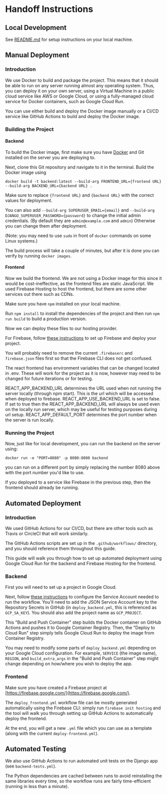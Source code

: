 # Handoff Instructions

## Local Development

See [README.md](README.md) for setup instructions on your local machine.

## Manual Deployment

### Introduction

We use Docker to build and package the project. This means that it should be able to run on any server running almost any operating system. Thus, you can deploy it on your own server, using a Virtual Machine in a public cloud service like AWS or Google Cloud, or using a fully-managed cloud service for Docker containers, such as Google Cloud Run.

You can use either build and deploy the Docker image manually or a CI/CD service like GitHub Actions to build and deploy the Docker image.

### Building the Project

#### Backend

To build the Docker image, first make sure you have [Docker](https://docs.docker.com/engine/install/) and Git installed on the server you are deploying to.

Next, clone this Git repository and navigate to it in the terminal. Build the Docker image using

```[sh]
docker build -t backend:latest --build-arg FRONTEND_URL={frontend URL} --build-arg BACKEND_URL={backend URL} .
```

Make sure to replace `{frontend URL}` and `{backend URL}` with the correct values for deployment.

You can also add `--build-arg SUPERUSER_EMAIL={email}` and `--build-arg DJANGO_SUPERUSER_PASSWORD={password}` to change the initial admin credentials. (By default they are `admin@example.com` and `admin`) Otherwise you can change them after deployment.

(Note: you may need to use `sudo` in front of `docker` commands on some Linux systems.)

The build process will take a couple of minutes, but after it is done you can verify by running `docker images`.

#### Frontend

Now we build the frontend. We are not using a Docker image for this since it would be cost-ineffective, as the frontend files are static JavaScript. We used Firebase Hosting to host the frontend, but there are some other services out there such as CDNs.

Make sure you have `npm` installed on your local machine.

Run `npm install` to install the dependencies of the project and then run `npm run build` to build a production version.

Now we can deploy these files to our hosting provider.

For Firebase, follow [these instructions](https://firebase.google.com/docs/hosting/quickstart) to set up Firebase and deploy your project.

You will probably need to remove the current `.firebaserc` and `firebase.json` files first so that the Firebase CLI does not get confused.

The react frontend has environment variables that can be changed located in .env. These will work for the project as it is now, however may need to be changed for future iterations or for testing.

REACT_APP_BACKEND_URL determines the URL used when not running the server locally (through npm start). This is the url which will be accessed when deployed to firebase.
REACT_APP_USE_BACKEND_URL is set to false. If set to true then the REACT_APP_BACKEND_URL will always be used even on the locally run server, which may be useful for testing purposes during url setup.
REACT_APP_DEFAULT_PORT determines the port number when the server is run locally. 

### Running the Project

Now, just like for local development, you can run the backend on the server using:

```[sh]
docker run -e "PORT=8080" -p 8080:8080 backend
```

you can run on a different port by simply replacing the number 8080 above with the port number you'd like to use.

If you deployed to a service like Firebase in the previous step, then the frontend should already be running.

## Automated Deployment

### Introduction

We used GitHub Actions for our CI/CD, but there are other tools such as Travis or CircleCI that will work similarly.

The GitHub Actions scripts are set up in the `.github/workflows/` directory, and you should reference them throughout this guide.

This guide will walk you through how to set up automated deployment using Google Cloud Run for the backend and Firebase Hosting for the frontend.

### Backend

First you will need to set up a project in Google Cloud.

Next, follow [these instructions](https://github.com/marketplace/actions/deploy-to-cloud-run) to configure the Service Account needed to run the workflow. You'll need to add the JSON Service Account key to the Repository Secrets in GitHub (in `deploy_backend.yml`, this is referenced as `GCP_SA_KEY`). You should also add the project name as `GCP_PROJECT`.

This "Build and Push Container" step builds the Docker container on GitHub Actions and pushes it to Google Container Registry. Then, the "Deploy to Cloud Run" step simply tells Google Cloud Run to deploy the image from Container Registry.

You may need to modify some parts of `deploy_backend.yml` depending on your Google Cloud configuration. For example, `SERVICE` (the image name), `REGION`, and `build_extra_args` in the "Build and Push Container" step might change depending on how/where you wish to deploy the app.

### Frontend

Make sure you have created a Firebase project at [https://firebase.google.com/](https://firebase.google.com/).

The `deploy_frontend.yml` workflow file can be mostly generated automatically using the Firebase CLI: simply run `firebase init hosting` and the tool will walk you through setting up GitHub Actions to automatically deploy the frontend.

At the end, you will get a new `.yml` file which you can use as a template (along with the current `deploy-frontend.yml`).

## Automated Testing

We also use GitHub Actions to run automated unit tests on the Django app (see `backend-tests.yml`).

The Python dependencies are cached between runs to avoid reinstalling the same libraries every time, so the workflow runs are fairly time-efficient (running in less than a minute).
